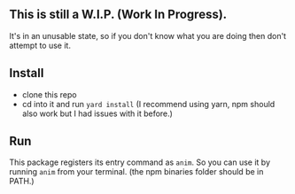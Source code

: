 ## This is still a W.I.P. (Work In Progress).

It's in an unusable state, so if you don't know what you are doing then don't attempt to use it.

## Install
* clone this repo
* cd into it and run `yard install` (I recommend using yarn, npm should also work but I had issues with it before.)

## Run
This package registers its entry command as `anim`.
So you can use it by running `anim` from your terminal. (the npm binaries folder should be in PATH.)
